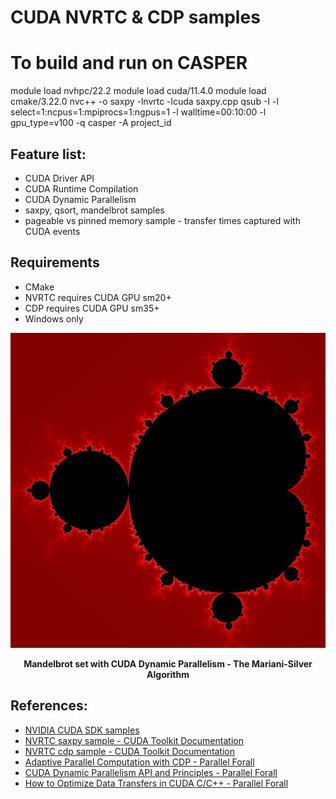 # CUDA NVRTC & CDP samples

# To build and run on CASPER
module load nvhpc/22.2
module load cuda/11.4.0
module load cmake/3.22.0
nvc++ -o saxpy -lnvrtc -lcuda saxpy.cpp
qsub -I -l select=1:ncpus=1:mpiprocs=1:ngpus=1 -l walltime=00:10:00 -l gpu_type=v100 -q casper -A project_id

## Feature list:
 * CUDA Driver API
 * CUDA Runtime Compilation
 * CUDA Dynamic Parallelism
 * saxpy, qsort, mandelbrot samples
 * pageable vs pinned memory sample - transfer times captured with CUDA events

## Requirements
 * CMake
 * NVRTC requires CUDA GPU sm20+
 * CDP requires CUDA GPU sm35+
 * Windows only

<p align="center"><img src="mandelbrot.jpg" width="800" /></p>
<p align="center"><b>Mandelbrot set with CUDA Dynamic Parallelism - The Mariani-Silver Algorithm</b></p>

## References:
 * [NVIDIA CUDA SDK samples](https://github.com/NVIDIA/cuda-samples)
 * [NVRTC saxpy sample - CUDA Toolkit Documentation](http://docs.nvidia.com/cuda/nvrtc/index.html#code-saxpy-cpp)
 * [NVRTC cdp sample - CUDA Toolkit Documentation](http://docs.nvidia.com/cuda/nvrtc/index.html#example-dynamic-parallelism)
 * [Adaptive Parallel Computation with CDP - Parallel Forall](https://devblogs.nvidia.com/parallelforall/introduction-cuda-dynamic-parallelism/)
 * [CUDA Dynamic Parallelism API and Principles - Parallel Forall](https://devblogs.nvidia.com/parallelforall/cuda-dynamic-parallelism-api-principles/)
 * [How to Optimize Data Transfers in CUDA C/C++ - Parallel Forall](https://devblogs.nvidia.com/parallelforall/how-optimize-data-transfers-cuda-cc/)

